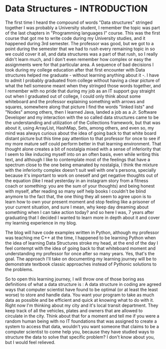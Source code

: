 Data Structures - INTRODUCTION
=====================
The first time I heard the compound of words "Data structures" stringed together I was probably a University student, I remember the topic was part of the last chapters in "Programming languages I" course. This was the first course that got me to write code during my University studies, and it happened during 3rd semester. The professor was good, but we got to a point during the semester that we had to rush every remaining topic in so we could cover it all, and data structures was a part of that rush, so I really didn't learn much, and I don't even remember how complex or easy the assignments were for that particular area. A sequence of bad decisions I took during my college education after that first encounter with Data structures helped me graduate - without learning anything about it -. I have to admit I probably graduated from college without having a clear picture of what the hell someone meant when they stringed those words together, and I remember with no pride that during my job as an IT support guy straight out when I graduated out of college, I could only think about some whiteboard and the professor explaining something with arrows and squares, somewhere along that picture I find the words "linked lists" and "Nodes" among others, then I learned Java, landed a job as a Jr. Software Developer and my interaction with the so called data structures came to be the understanding and utilization of the Collections framework, but that was about it, using ArrayList, HashMap, Sets, among others, and even so, my mind was always curious about the idea of going back to that white board distant picture but this time pay attention to that professor for once to see if my more mature self could perform better in that learning environment. That thought alone creates a bit of nostalgia mixed with a sense of inferiority that I seem to like inducing myself into on an often basis, even while writing this text, and although I like to contemplate most of the feelings that have a spectrum close to the one being emanated by nostalgia, I think the mixture with the inferiority complex doesn't suit well with one's persona, specially because it's important to work on oneself and get negative thoughts out of the equation (like I read yesterday in an instagram story from a fitness coach or something: you are the sum of your thoughts) and being honest with myself, after reading so many self help books I couldn't be blind anymore to the fact that, the one thing they all seem to agree upon is to learn how to own your present moment and stop feeling like a prisoner of your current situation, and sure I mean, why keep day dreaming about something when I can take action today? and so here I was, 7 years after graduating that I decided I wanted to learn more in depth about it and cover my learning experience in my blog.

The blog will have code examples written in Python, although my professor was teaching me C++ at the time, I happened to be learning Python when the idea of learning Data Structures stroke my head, at the end of the day I feel contempt with the idea of going back to that whiteboard moment and understanding my professor for once after so many years. Yes, that's the goal. The approach I'll take on documenting my learning journey will be to demonstrate textbook classic approaches instead of Pythonic solutions to the problems.

So to open this learning journey, I will throw one of those boring ass definitions of what a data structure is :
 A data structure in coding are agreed ways that computer scientist have found to be optimal (or at least the least worse) to store and handle data. You want your program to take as much data as possible and be efficient and quick at knowing what to do with it. Right now I'm thinking about my city and it's local transit department. They keep track of all the vehicles, plates and owners that are allowed to circulate in the city. Think about that for a moment and tell me if you were a random human being with no IT foundations that was assigned to create a system to access that data, wouldn't you want someone that claims to be a computer scientist to come help you, because they have studied ways to structure the data to solve that specific problem? I don't know about you, but I would feel relieved.
